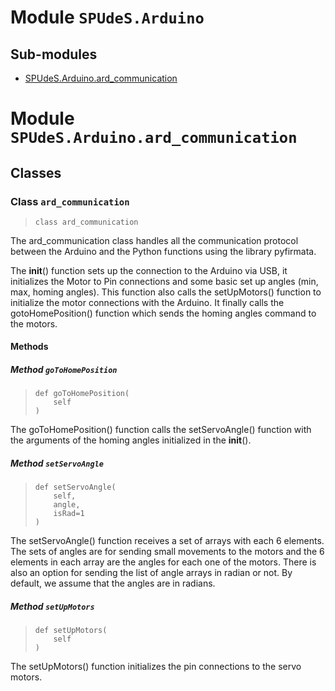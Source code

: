 # <a id="SPUdeS.Arduino"></a> Module `SPUdeS.Arduino`

## Sub-modules

* [SPUdeS.Arduino.ard_communication](#SPUdeS.Arduino.ard_communication)


# <a id="SPUdeS.Arduino.ard_communication"></a> Module `SPUdeS.Arduino.ard_communication`

## Classes

### <a id="SPUdeS.Arduino.ard_communication.ard_communication"></a> Class `ard_communication`

>     class ard_communication


The ard_communication class handles all the communication protocol between the Arduino and the Python
functions using the library pyfirmata.

The __init__() function sets up the connection to the Arduino via USB, it initializes the Motor to Pin
connections and some basic set up angles (min, max, homing angles). This function also calls the
setUpMotors() function to initialize the motor connections with the Arduino. It finally calls the
gotoHomePosition() function which sends the homing angles command to the motors.



#### Methods



##### <a id="SPUdeS.Arduino.ard_communication.ard_communication.goToHomePosition"></a> Method `goToHomePosition`




>     def goToHomePosition(
>         self
>     )


The goToHomePosition() function calls the setServoAngle() function with the arguments of the homing angles
initialized in the __init__().


##### <a id="SPUdeS.Arduino.ard_communication.ard_communication.setServoAngle"></a> Method `setServoAngle`




>     def setServoAngle(
>         self,
>         angle,
>         isRad=1
>     )


The setServoAngle() function receives a set of arrays with each 6 elements. The sets of angles are for
sending small movements to the motors and the 6 elements in each array are the angles for each one of the
motors. There is also an option for sending the list of angle arrays in radian or not. By default,
we assume that the angles are in radians.


##### <a id="SPUdeS.Arduino.ard_communication.ard_communication.setUpMotors"></a> Method `setUpMotors`




>     def setUpMotors(
>         self
>     )


The setUpMotors() function initializes the pin connections to the servo motors.

